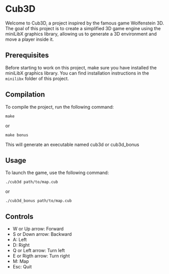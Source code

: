 # Cub3D

Welcome to Cub3D, a project inspired by the famous game Wolfenstein 3D. The goal of this project is to create a simplified 3D game engine using the miniLibX graphics library, allowing us to generate a 3D environment and move a player inside it.

## Prerequisites

Before starting to work on this project, make sure you have installed the miniLibX graphics library. You can find installation instructions in the `minilibx` folder of this project.

## Compilation

To compile the project, run the following command:

```shell
make
```
or
```shell
make bonus
```

This will generate an executable named cub3d or cub3d_bonus

## Usage

To launch the game, use the following command:

```shell
./cub3d path/to/map.cub
```
or
```shell
./cub3d_bonus path/to/map.cub
```

## Controls

* W or Up arrow: Forward
* S or Down arrow: Backward
* A: Left
* D: Right
* Q or Left arrow: Turn left
* E or Rigth arrow: Turn right
* M: Map
* Esc: Quit

